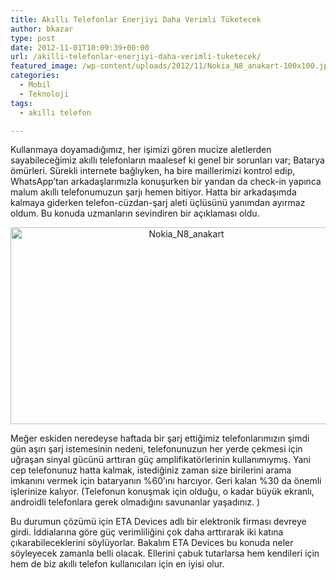 ```yaml
---
title: Akıllı Telefonlar Enerjiyi Daha Verimli Tüketecek
author: bkazar
type: post
date: 2012-11-01T10:09:39+00:00
url: /akilli-telefonlar-enerjiyi-daha-verimli-tuketecek/
featured_image: /wp-content/uploads/2012/11/Nokia_N8_anakart-100x100.jpg
categories:
  - Mobil
  - Teknoloji
tags:
  - akıllı telefon

---
```

<p style="text-align: left;">
  Kullanmaya doyamadığımız, her işimizi gören mucize aletlerden sayabileceğimiz akıllı telefonların maalesef ki genel bir sorunları var; Batarya ömürleri. Sürekli internete bağlıyken, ha bire maillerimizi kontrol edip, WhatsApp’tan arkadaşlarımızla konuşurken bir yandan da check-in yapınca malum akıllı telefonumuzun şarjı hemen bitiyor. Hatta bir arkadaşımda kalmaya giderken telefon-cüzdan-şarj aleti üçlüsünü yanımdan ayırmaz oldum. Bu konuda uzmanların sevindiren bir açıklaması oldu.
</p>

<a style="text-align: center;" href="https://www.murekkep.org/akilli-telefonlar-enerjiyi-daha-verimli-tuketecek-8877/nokia_n8_anakart" rel="attachment wp-att-8878"><img class="aligncenter  wp-image-8878" title="Nokia_N8_anakart" src="https://www.murekkep.org/wp-content/uploads/2012/11/Nokia_N8_anakart.jpg" alt="Nokia_N8_anakart" width="547" height="315" srcset="https://www.murekkep.org/wp-content/uploads/2012/11/Nokia_N8_anakart.jpg 675w, https://www.murekkep.org/wp-content/uploads/2012/11/Nokia_N8_anakart-400x230.jpg 400w, https://www.murekkep.org/wp-content/uploads/2012/11/Nokia_N8_anakart-50x28.jpg 50w, https://www.murekkep.org/wp-content/uploads/2012/11/Nokia_N8_anakart-216x125.jpg 216w" sizes="(max-width: 547px) 100vw, 547px" /></a>

Meğer eskiden neredeyse haftada bir şarj ettiğimiz telefonlarımızın şimdi gün aşırı şarj istemesinin nedeni, telefonunuzun her yerde çekmesi için uğraşan sinyal gücünü arttıran güç amplifikatörlerinin kullanımıymış. Yani cep telefonunuz hatta kalmak, istediğiniz zaman size birilerini arama imkanını vermek için bataryanın %60’ını harcıyor. Geri kalan %30 da önemli işlerinize kalıyor. (Telefonun konuşmak için olduğu, o kadar büyük ekranlı, androidli telefonlara gerek olmadığını savunanlar yaşadınız. )

Bu durumun çözümü için ETA Devices adlı bir elektronik firması devreye girdi. İddialarına göre güç verimliliğini çok daha arttırarak iki katına çıkarabileceklerini söylüyorlar. Bakalım ETA Devices bu konuda neler söyleyecek zamanla belli olacak. Ellerini çabuk tutarlarsa hem kendileri için hem de biz akıllı telefon kullanıcıları için en iyisi olur.